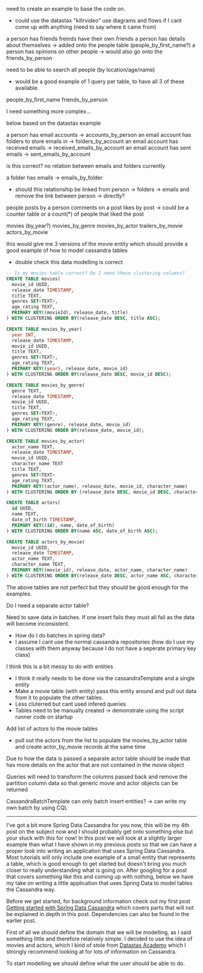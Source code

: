 need to create an example to base the code on.
- could use the datastax "killrvideo" use diagrams and flows if I cant come up with anything (need to say where it came from)

a person has friends 
freinds have their own friends
a person has details about themselves -> added onto the people table (people_by_first_name?)
a person has opinions on other people -> would also go onto the friends_by_person

need to be able to search all people (by location/age/name)
- would be a good example of 1 query per table, to have all 3 of these available.

people_by_first_name
friends_by_person

I need something more complex...

below based on the datastax example

a person has email accounts -> accounts_by_person
an email account has folders to store emails in -> folders_by_account
an email account has received emails -> received_emails_by_account
an email account has sent emails -> sent_emails_by_account

is this correct?
no relation between emails and folders currently.

a folder has emails -> emails_by_folder
- should this relationship be linked from person -> folders -> emails and remove the link between person -> directly?

people
posts by a person
comments on a post
likes by post -> could be a counter table or a count(*) of people that liked the post

movies (by_year?)
movies_by_genre
movies_by_actor
trailers_by_movie
actors_by_movie

this would give me 3 versions of the movie entity which should provide a good example of how to model cassandra tables
- double check this data modelling is correct

```sql
-- Is my movies table correct? Do I need these clustering columns?
CREATE TABLE movies(
  movie_id UUID,
  release_date TIMESTAMP,
  title TEXT,
  genres SET<TEXT>,
  age_rating TEXT,
  PRIMARY KEY((movieId), release_date, title)
) WITH CLUSTERING ORDER BY(release_date DESC, title ASC);

CREATE TABLE movies_by_year(
  year INT,
  release_date TIMESTAMP,
  movie_id UUID,
  title TEXT,
  genres SET<TEXT>,
  age_rating TEXT,
  PRIMARY KEY((year), release_date, movie_id)
) WITH CLUSTERING ORDER BY(release_date DESC, movie_id DESC);

CREATE TABLE movies_by_genre(
  genre TEXT,
  release_date TIMESTAMP,
  movie_id UUID,
  title TEXT,
  genres SET<TEXT>,
  age_rating TEXT,
  PRIMARY KEY((genre), release_date, movie_id)
) WITH CLUSTERING ORDER BY(release_date, movie_id);

CREATE TABLE movies_by_actor(
  actor_name TEXT,
  release_date TIMESTAMP,
  movie_id UUID,
  character_name TEXT
  title TEXT,
  genres SET<TEXT>
  age_rating TEXT,
  PRIMARY KEY((actor_name), release_date, movie_id, character_name)
) WITH CLUSTERING ORDER BY (release_date DESC, movie_id DESC, character_name ASC);

CREATE TABLE actors(
  id UUID,
  name TEXT,
  date_of_birth TIMESTAMP,
  PRIMARY KEY((id), name, date_of_birth)
) WITH CLUSTERING ORDER BY(name ASC, date_of_birth ASC);

CREATE TABLE actors_by_movie(
  movie_id UUID,
  release_date TIMESTAMP,
  actor_name TEXT,
  character_name TEXT,
  PRIMARY KEY((movie_id), release_date, actor_name, character_name)
) WITH CLUSTERING ORDER BY(release_date DESC, actor_name ASC, character_name ASC);
```

The above tables are not perfect but they should be good enough for the examples.

Do I need a separate actor table?

Need to save data in batches. If one insert fails they must all fail as the data will become inconsistent.
- How do I do batches in spring data?
 - I assume I cant use the normal cassandra repositories (how do I use my classes with them anyway because I do not have a seperate primary key class)

 I think this is a bit messy to do with entities
 - I think it really needs to be done via the cassandraTemplate and a single entity
 - Make a movie table (with entity) pass this entity around and pull out data from it to populate the other tables.
 - Less cluterred but cant used infered queries.
 - Tables need to be manually created -> demonstrate using the script runner code on startup

 Add list of actors to the movie tables
 - pull out the actors from the list to populate the movies_by_actor table and create actor_by_movie records at the same time

 Due to how the data is passed a separate actor table should be made that has more details on the actor that are not contained in the movie object

 Queries will need to transform the columns passed back and remove the partition column data so that generic movie and actor objects can be returned

 CassandraBatchTemplate can only batch insert entities?
 -> can write my own batch by using CQL

 ------------------------------------------------------------------------------

 I've got a bit more Spring Data Cassandra for you now, this will be my 4th post on the subject now and I should probably get onto something else but your stuck with this for now! In this post we will look at a slightly larger example than what I have shown in my previous posts so that we can have a proper look into writing an application that uses Spring Data Cassandra. Most tutorials will only include one example of a small entity that represents a table, which is good enough to get started but doesn't bring you much closer to really understanding what is going on. After googling for a post that covers something like this and coming up with nothing, below we have my take on writing a little application that uses Spring Data to model tables the Cassandra way.

 Before we get started, for background information check out my first post [Getting started with Spring Data Cassandra](URL) which covers parts that will not be explained in depth in this post. Dependencies can also be found in the earlier post.

 First of all we should define the domain that we will be modelling, as I said something little and therefore relatively simple. I decided to use the idea of movies and actors, which I kind of stole from [Datastax Academy](URL) which I strongly recommend looking at for lots of information on Cassandra.

 To start modelling we should define what the user should be able to do.
  